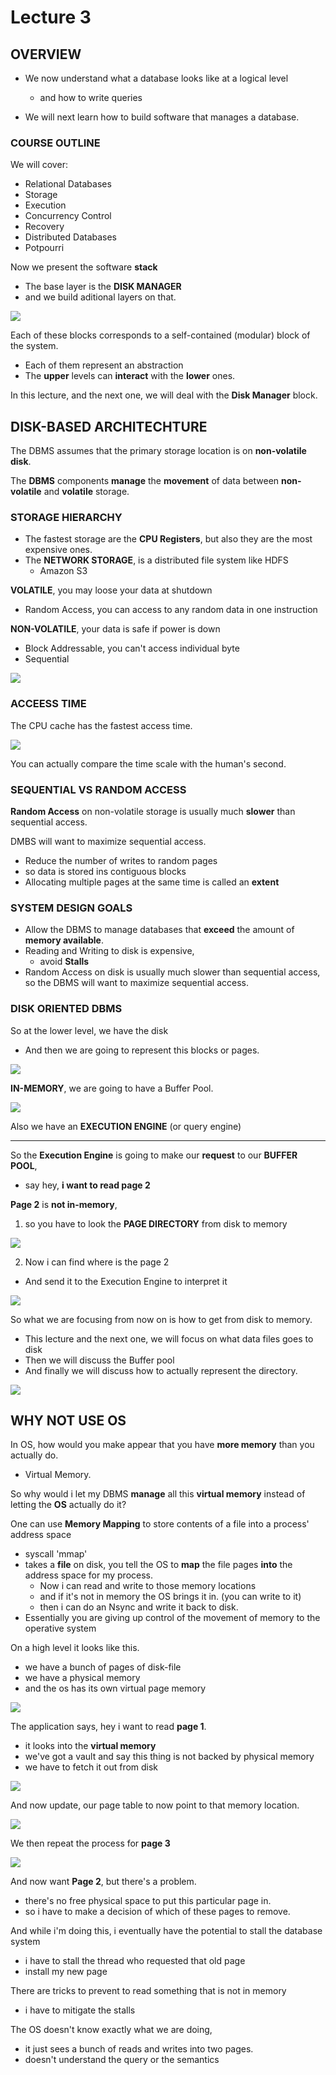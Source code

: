 # Lecture 3

## OVERVIEW
- We now understand what a database looks like at a logical level
  - and how to write queries

- We will next learn how to build software that manages a database.

### COURSE OUTLINE
We will cover:
- Relational Databases
- Storage
- Execution
- Concurrency Control
- Recovery
- Distributed Databases
- Potpourri

Now we present the software **stack**
- The base layer is the **DISK MANAGER**
- and we build aditional layers on that.

![](1.jpg)

Each of these blocks corresponds to a self-contained (modular) block of the system.
- Each of them represent an abstraction
- The **upper** levels can **interact** with the **lower** ones.



In this lecture, and the next one, we will deal with the **Disk Manager** block.

## DISK-BASED ARCHITECHTURE
The DBMS assumes that the primary storage location is on **non-volatile disk**.

The **DBMS** components **manage** the **movement** of data between **non-volatile** and **volatile** storage.



### STORAGE HIERARCHY
- The fastest storage are the **CPU Registers**, but also they are the most expensive ones.
- The **NETWORK STORAGE**, is a distributed file system like HDFS
  - Amazon S3

**VOLATILE**, you may loose your data at shutdown
- Random Access, you can access to any random data in one instruction

**NON-VOLATILE**, your data is safe if power is down
- Block Addressable, you can't access individual byte
- Sequential

![](2.jpg)


### ACCEESS TIME
The CPU cache has the fastest access time.

![](3.jpg)

You can actually compare the time scale with the human's second.

### SEQUENTIAL VS RANDOM ACCESS
**Random Access** on non-volatile storage is usually much **slower** than sequential access.

DMBS will want to maximize sequential access.
- Reduce the number of writes to random pages
- so data is stored ins contiguous blocks
- Allocating multiple pages at the same time is called an **extent**

### SYSTEM DESIGN GOALS
- Allow the DBMS to manage databases that **exceed** the amount of **memory available**.
- Reading and Writing to disk is expensive,
  - avoid **Stalls**
- Random Access on disk is usually much slower than sequential access, so the DBMS will want to maximize sequential access.

### DISK ORIENTED DBMS
So at the lower level, we have the disk
- And then we are going to represent this blocks or pages.

![](4.jpg)


**IN-MEMORY**, we are going to have a Buffer Pool.

![](5.jpg)

Also we have an **EXECUTION ENGINE** (or query engine)

---

So the **Execution Engine** is going to make our **request** to our **BUFFER POOL**,
- say hey, **i want to read page 2**

**Page 2** is **not in-memory**, 
1. so you have to look the **PAGE DIRECTORY** from disk to memory

![](6.jpg)

2. Now i can find where is the page 2
- And send it to the Execution Engine to interpret it
  
![](7.jpg)


So what we are focusing from now on is how to get from disk to memory.
- This lecture and the next one, we will focus on what data files goes to disk
- Then we will discuss the Buffer pool
- And finally we will discuss how to actually represent the directory.
  
![](8.jpg)

## WHY NOT USE OS
In OS, how would you make appear that you have **more memory** than you actually do.
- Virtual Memory.

So why would i let my DBMS **manage** all this **virtual memory** instead of letting the **OS** actually do it?

One can use **Memory Mapping** to store contents of a file into a process' address space
- syscall 'mmap'
- takes a **file** on disk, you tell the OS to **map** the file pages **into** the address space for my process.
  - Now i can read and write to those memory locations
  - and if it's not in memory the OS brings it in. (you can write to it)
  - then i can do an Nsync and write it back to disk.
- Essentially you are giving up control of the movement of memory to the operative system

On a high level it looks like this.
- we have a bunch of pages of disk-file
- we have a physical memory
- and the os has its own virtual page memory
  
![](9.jpg)

The application says, hey i want to read **page 1**.
- it looks into the **virtual memory**
- we've got a vault and say this thing is not backed by physical memory
- we have to fetch it out from disk

![](10.jpg)

And now update, our page table to now point to that memory location.

![](11.jpg)

We then repeat the process for **page 3**

![](12.jpg)

And now want **Page 2**, but there's a problem.
- there's no free physical space to put this particular page in.
- so i have to make a decision of which of these pages to remove.

And while i'm doing this, i eventually have the potential to stall the database system 
- i have to stall the thread who requested that old page
- install my new page

There are tricks to prevent to read something that is not in memory
- i have to mitigate the stalls

The OS doesn't know exactly what we are doing,
- it just sees a bunch of reads and writes into two pages.
- doesn't understand the query or the semantics
